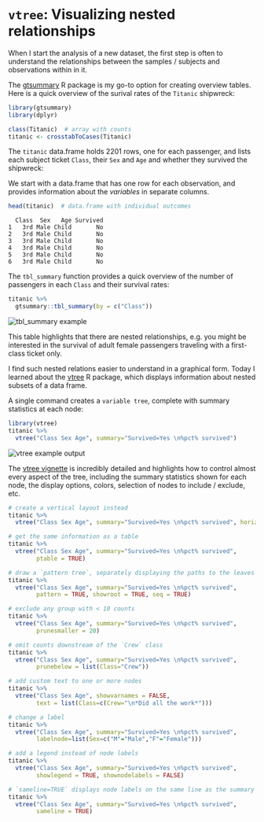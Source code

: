 # `vtree`: Visualizing nested relationships

When I start the analysis of a new dataset, the first step is often to understand the relationships
between the samples / subjects and observations within in it.

The [gtsummary](https://github.com/ddsjoberg/gtsummary) R package is my go-to option for creating overview tables. 
Here is a quick overview of the surival rates of the `Titanic` shipwreck:

```r
library(gtsummary)
library(dplyr)

class(Titanic)  # array with counts
titanic <- crosstabToCases(Titanic)
```

The `titanic` data.frame holds 2201 rows, one for each passenger,
and lists each subject ticket `Class`, their `Sex` and `Age` and whether they
survived the shipwreck:

We start with a data.frame that has one row for each observation, and provides
information about the *variables* in separate columns.

```r
head(titanic)  # data.frame with individual outcomes
```

```
  Class  Sex   Age Survived
1   3rd Male Child       No
2   3rd Male Child       No
3   3rd Male Child       No
4   3rd Male Child       No
5   3rd Male Child       No
6   3rd Male Child       No
```

The `tbl_summary` function provides a quick overview of the number of passengers 
in each `Class` and their survival rates:

```r
titanic %>%
  gtsummary::tbl_summary(by = c("Class"))
```

![tbl_summary example](tbl_summary_example.png)


This table highlights that there are nested relationships, e.g. you might be interested
in the survival of adult female passengers traveling with a first-class ticket only. 

I find such nested relations easier to understand in a graphical form. Today I learned about
the [vtree](https://cran.r-project.org/web/packages/vtree/index.html) R package, 
which displays information about nested subsets of a data frame.

A single command creates a `variable tree`, complete with summary statistics at each node:

```r
library(vtree)
titanic %>%
  vtree("Class Sex Age", summary="Survived=Yes \n%pct% survived")
```

![vtree example output](vtree_example.png)

The [vtree vignette](https://cran.r-project.org/web/packages/vtree/vignettes/vtree.html) 
is incredibly detailed and highlights how to control
almost every aspect of the tree, including the summary statistics shown for
each node, the display options, colors, selection of nodes to include / exclude,
etc.

```r
# create a vertical layout instead
titanic %>%
  vtree("Class Sex Age", summary="Survived=Yes \n%pct% survived", horiz = FALSE)

# get the same information as a table
titanic %>%
  vtree("Class Sex Age", summary="Survived=Yes \n%pct% survived",
        ptable = TRUE)

# draw a `pattern tree`, separately displaying the paths to the leaves
titanic %>%
  vtree("Class Sex Age", summary="Survived=Yes \n%pct% survived",
        pattern = TRUE, showroot = TRUE, seq = TRUE)

# exclude any group with < 10 counts
titanic %>%
  vtree("Class Sex Age", summary="Survived=Yes \n%pct% survived",
        prunesmaller = 20)

# omit counts downstream of the `Crew` class
titanic %>%
  vtree("Class Sex Age", summary="Survived=Yes \n%pct% survived",
        prunebelow = list(Class="Crew"))

# add custom text to one or more nodes
titanic %>%
  vtree("Class Sex Age", showvarnames = FALSE, 
        text = list(Class=c(Crew="\n*Did all the work*")))

# change a label
titanic %>%
  vtree("Class Sex Age", summary="Survived=Yes \n%pct% survived",
        labelnode=list(Sex=c("M"="Male","F"="Female")))

# add a legend instead of node labels
titanic %>%
  vtree("Class Sex Age", summary="Survived=Yes \n%pct% survived",
        showlegend = TRUE, shownodelabels = FALSE)

# `sameline=TRUE` displays node labels on the same line as the summary
titanic %>%
  vtree("Class Sex Age", summary="Survived=Yes \n%pct% survived",
        sameline = TRUE)
```
